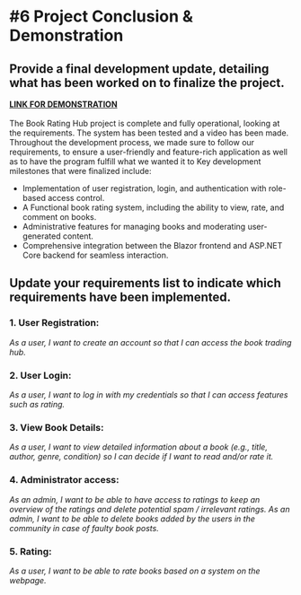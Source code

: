 # #6 Project Conclusion & Demonstration
## Provide a final development update, detailing what has been worked on to finalize the project.
**[LINK FOR DEMONSTRATION](https://www.youtube.com/watch?v=VYyTBRFUHsQ)**<br><br>
The Book Rating Hub project is complete and fully operational, looking at the requirements. The system has been tested and a video has been made. Throughout the development process, we made sure to follow our requirements, to ensure a user-friendly and feature-rich application as well as to have the program fulfill what we wanted it to
Key development milestones that were finalized include:
- Implementation of user registration, login, and authentication with role-based access control.
- A Functional book rating system, including the ability to view, rate, and comment on books.
- Administrative features for managing books and moderating user-generated content.
- Comprehensive integration between the Blazor frontend and ASP.NET Core backend for seamless interaction.



## Update your requirements list to indicate which requirements have been implemented.

### 1. User Registration:
*As a user, I want to create an account so that I can access the book trading hub.*

### 2. User Login:
*As a user, I want to log in with my credentials so that I can access features such as rating.*

### 3. View Book Details:
*As a user, I want to view detailed information about a book (e.g., title, author, genre, condition) so I can decide if I want to read and/or rate it.*
### 4. Administrator access:
*As an admin, I want to be able to have access to ratings to keep an overview of the ratings and delete potential spam / irrelevant ratings.*
*As an admin, I want to be able to delete books added by the users in the community in case of faulty book posts.*

### 5. Rating:
*As a user, I want to be able to rate books based on a system on the webpage.*
